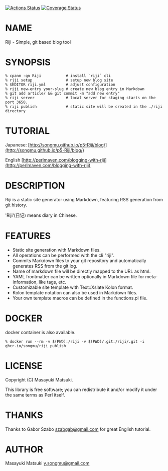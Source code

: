 [![Actions Status](https://github.com/Songmu/p5-Riji/workflows/test/badge.svg)](https://github.com/Songmu/p5-Riji/actions) [![Coverage Status](https://img.shields.io/coveralls/Songmu/p5-Riji/master.svg?style=flat)](https://coveralls.io/r/Songmu/p5-Riji?branch=master)
# NAME

Riji - Simple, git based blog tool

# SYNOPSIS

    % cpanm -qn Riji           # install `riji` cli
    % rjji setup               # setup new blog site
    % $EDITOR riji.yml         # adjust configuration
    % riji new-entry your-slug # create new blog entry in Markdown
    % git add article/ && git commit -m "add new entry"
    % riji server              # local server for staging starts on the port 3650.
    % riji publish             # static site will be created in the ./riji directory

# TUTORIAL

Japanese: [http://songmu.github.io/p5-Riji/blog/](http://songmu.github.io/p5-Riji/blog/)

English [http://perlmaven.com/blogging-with-riji](http://perlmaven.com/blogging-with-riji)

# DESCRIPTION

Riji is a static site generator using Markdown, featuring RSS generation from git history.

'Riji'(日记) means diary in Chinese.

# FEATURES

- Static site generation with Markdown files.
- All operations can be performed with the cli "riji".
- Commits Markdown files to your git repository and automatically generates RSS from the git log.
- Name of markdown file will be directly mapped to the URL as html.
- YAML frontmatter can be written optionally in Markdown file for meta-information, like tags, etc.
- Customizable site template with Text::Xslate Kolon format.
- Kolon template notation can also be used in Markdown files.
- Your own template macros can be defined in the functions.pl file.

# DOCKER

docker container is also available.

    % docker run --rm -v $(PWD):/riji -v $(PWD)/.git:/riji/.git -i ghcr.io/songmu/riji publish

# LICENSE

Copyright (C) Masayuki Matsuki.

This library is free software; you can redistribute it and/or modify
it under the same terms as Perl itself.

# THANKS

Thanks to Gabor Szabo <szabgab@gmail.com> for great English tutorial.

# AUTHOR

Masayuki Matsuki <y.songmu@gmail.com>
